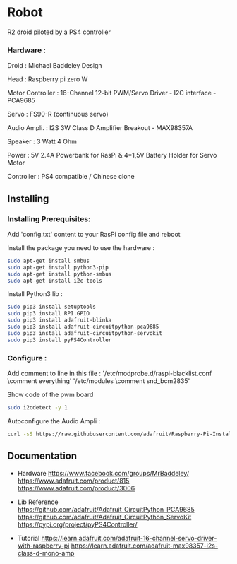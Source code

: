 # Robot
R2 droid piloted by a PS4 controller

### Hardware :
Droid : Michael Baddeley Design

Head : Raspberry pi zero W

Motor Controller : 16-Channel 12-bit PWM/Servo Driver - I2C interface - PCA9685 

Servo : FS90-R (continuous servo)

Audio Ampli. : I2S 3W Class D Amplifier Breakout - MAX98357A

Speaker : 3 Watt 4 Ohm

Power : 5V 2.4A Powerbank for RasPi & 4*1,5V Battery Holder for Servo Motor

Controller : PS4 compatible / Chinese clone


## Installing

### Installing Prerequisites:

Add 'config.txt' content to your RasPi config file and reboot

Install the package you need to use the hardware :

```bash
sudo apt-get install smbus
sudo apt-get install python3-pip
sudo apt-get install python-smbus
sudo apt-get install i2c-tools
```

Install Python3 lib :

```bash
sudo pip3 install setuptools
sudo pip3 install RPI.GPIO
sudo pip3 install adafruit-blinka
sudo pip3 install adafruit-circuitpython-pca9685
sudo pip3 install adafruit-circuitpython-servokit
sudo pip3 install pyPS4Controller
```

### Configure :

Add comment to line in this file :
'/etc/modprobe.d/raspi-blacklist.conf  \\comment everything'
'/etc/modules                          \\comment snd_bcm2835'

Show code of the pwm board
```bash
sudo i2cdetect -y 1
```

Autoconfigure the Audio Ampli :
```bash
curl -sS https://raw.githubusercontent.com/adafruit/Raspberry-Pi-Installer-Scripts/master/i2samp.sh | bash
```


## Documentation

* Hardware
  https://www.facebook.com/groups/MrBaddeley/
  https://www.adafruit.com/product/815
  https://www.adafruit.com/product/3006
 
* Lib Reference
  https://github.com/adafruit/Adafruit_CircuitPython_PCA9685
  https://github.com/adafruit/Adafruit_CircuitPython_ServoKit
  https://pypi.org/project/pyPS4Controller/

* Tutorial
  https://learn.adafruit.com/adafruit-16-channel-servo-driver-with-raspberry-pi
  https://learn.adafruit.com/adafruit-max98357-i2s-class-d-mono-amp
